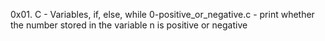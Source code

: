 0x01. C - Variables, if, else, while
0-positive_or_negative.c - print whether the number stored in the variable n is positive or negative
